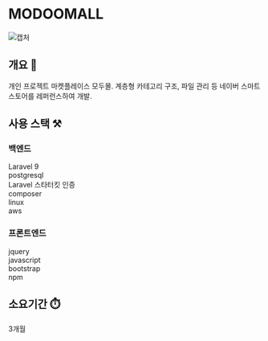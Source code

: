 # MODOOMALL
![캡처](https://user-images.githubusercontent.com/50791439/192249737-b6d8df8b-b543-4641-8f3d-497758e367a4.PNG)

## 개요 📌
개인 프로젝트 마켓플레이스 모두몰.
계층형 카테고리 구조, 파일 관리 등 네이버 스마트스토어를 레퍼런스하여 개발.

## 사용 스택 ⚒️

### 백엔드
Laravel 9<br>
postgresql<br>
Laravel 스타터킷 인증<br>
composer<br>
linux<br>
aws

### 프론트엔드
jquery<br>
javascript<br>
bootstrap<br>
npm


## 소요기간 ⏱️
3개월

